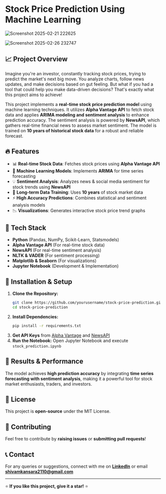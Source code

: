 # Stock Price Prediction Using Machine Learning

![Screenshot 2025-02-21 222625](https://github.com/user-attachments/assets/4b673f12-08cd-4c07-8855-9c2991140f8f)

![Screenshot 2025-02-26 232747](https://github.com/user-attachments/assets/2015ae94-7c7c-40b7-add8-54006c26a024)

 

## 📈 Project Overview
Imagine you're an investor, constantly tracking stock prices, trying to predict the market's next big move. You analyze charts, follow news updates, and make decisions based on gut feeling. But what if you had a tool that could help you make data-driven decisions? That's exactly what this project aims to achieve!

This project implements a **real-time stock price prediction model** using machine learning techniques. It utilizes **Alpha Vantage API** to fetch stock data and applies **ARIMA modeling and sentiment analysis** to enhance prediction accuracy. The sentiment analysis is powered by **NewsAPI**, which gathers real-time financial news to assess market sentiment. The model is trained on **10 years of historical stock data** for a robust and reliable forecast.

## 🔥 Features
- 📊 **Real-time Stock Data**: Fetches stock prices using **Alpha Vantage API**
- 🧠 **Machine Learning Models**: Implements **ARIMA** for time series forecasting
- 💡 **Sentiment Analysis**: Analyzes news & social media sentiment for stock trends using **NewsAPI**
- 📅 **Long-term Data Training**: Uses **10 years** of stock market data
- ⚡ **High Accuracy Predictions**: Combines statistical and sentiment analysis models
- 📉 **Visualizations**: Generates interactive stock price trend graphs

## 🚀 Tech Stack
- **Python** (Pandas, NumPy, Scikit-Learn, Statsmodels)
- **Alpha Vantage API** (For real-time stock data)
- **NewsAPI** (For real-time sentiment analysis)
- **NLTK & VADER** (For sentiment processing)
- **Matplotlib & Seaborn** (For visualizations)
- **Jupyter Notebook** (Development & Implementation)

## 🔧 Installation & Setup
1. **Clone the Repository:**
   ```sh
   git clone https://github.com/yourusername/stock-price-prediction.git
   cd stock-price-prediction
   ```
2. **Install Dependencies:**
   ```sh
   pip install -r requirements.txt
   ```
3. **Get API Keys** from [Alpha Vantage](https://www.alphavantage.co/) and [NewsAPI](https://newsapi.org/)
4. **Run the Notebook:** Open Jupyter Notebook and execute `stock_prediction.ipynb`

## 📌 Results & Performance
The model achieves **high prediction accuracy** by integrating **time series forecasting with sentiment analysis**, making it a powerful tool for stock market enthusiasts, traders, and investors.

## 📜 License
This project is **open-source** under the MIT License.

## 🙌 Contributing
Feel free to contribute by **raising issues** or **submitting pull requests**!

## 📞 Contact
For any queries or suggestions, connect with me on **[LinkedIn](https://www.linkedin.com/in/sskoct21/)** or email **shivamkansara2110@gmail.com**

---
⭐ **If you like this project, give it a star!** ⭐

